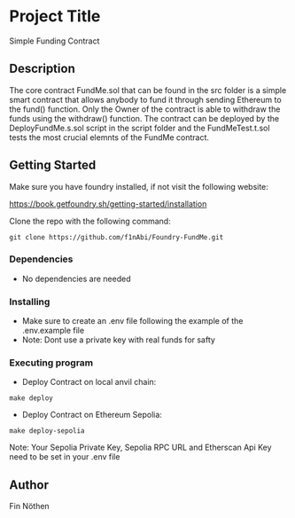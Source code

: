 # Project Title

Simple Funding Contract

## Description

The core contract FundMe.sol that can be found in the src folder is a simple smart contract that allows anybody to fund it through sending Ethereum to the fund() function. Only the Owner of the contract is able to withdraw the funds using the withdraw() function. The contract can be deployed by the DeployFundMe.s.sol script in the script folder and the FundMeTest.t.sol tests the most crucial elemnts of the FundMe contract.

## Getting Started
Make sure you have foundry installed, if not visit the following website:

https://book.getfoundry.sh/getting-started/installation

Clone the repo with the following command:
```
git clone https://github.com/f1nAbi/Foundry-FundMe.git
```

### Dependencies

* No dependencies are needed

### Installing

* Make sure to create an .env file following the example of the .env.example file
* Note: Dont use a private key with real funds for safty

### Executing program

* Deploy Contract on local anvil chain:
```
make deploy
```

* Deploy Contract on Ethereum Sepolia:
```
make deploy-sepolia
```
Note: Your Sepolia Private Key, Sepolia RPC URL and Etherscan Api Key need to be set in your .env file

## Author

Fin Nöthen  

